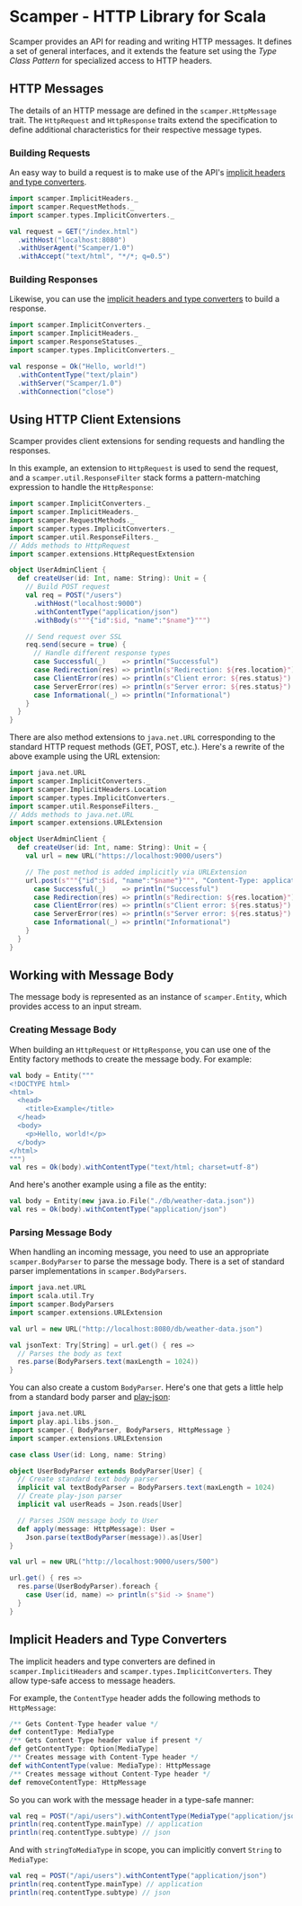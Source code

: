 # Scamper - HTTP Library for Scala
Scamper provides an API for reading and writing HTTP messages. It defines a set
of general interfaces, and it extends the feature set using the _Type Class
Pattern_ for specialized access to HTTP headers.

## HTTP Messages
The details of an HTTP message are defined in the `scamper.HttpMessage` trait.
The `HttpRequest` and `HttpResponse` traits extend the specification to define
additional characteristics for their respective message types.

### Building Requests
An easy way to build a request is to make use of the API's [implicit headers and
type converters](#implicit-headers-and-type-converters).

```scala
import scamper.ImplicitHeaders._
import scamper.RequestMethods._
import scamper.types.ImplicitConverters._

val request = GET("/index.html")
  .withHost("localhost:8080")
  .withUserAgent("Scamper/1.0")
  .withAccept("text/html", "*/*; q=0.5")
```

### Building Responses
Likewise, you can use the [implicit headers and type converters](#implicit-headers-and-type-converters)
to build a response.

```scala
import scamper.ImplicitConverters._
import scamper.ImplicitHeaders._
import scamper.ResponseStatuses._
import scamper.types.ImplicitConverters._

val response = Ok("Hello, world!")
  .withContentType("text/plain")
  .withServer("Scamper/1.0")
  .withConnection("close")
```

## Using HTTP Client Extensions
Scamper provides client extensions for sending requests and handling the
responses.

In this example, an extension to `HttpRequest` is used to send the request, and
a `scamper.util.ResponseFilter` stack forms a pattern-matching expression to
handle the `HttpResponse`:

```scala
import scamper.ImplicitConverters._
import scamper.ImplicitHeaders._
import scamper.RequestMethods._
import scamper.types.ImplicitConverters._
import scamper.util.ResponseFilters._
// Adds methods to HttpRequest
import scamper.extensions.HttpRequestExtension

object UserAdminClient {
  def createUser(id: Int, name: String): Unit = {
    // Build POST request
    val req = POST("/users")
      .withHost("localhost:9000")
      .withContentType("application/json")
      .withBody(s"""{"id":$id, "name":"$name"}""")

    // Send request over SSL
    req.send(secure = true) {
      // Handle different response types
      case Successful(_)    => println("Successful")
      case Redirection(res) => println(s"Redirection: ${res.location}")
      case ClientError(res) => println(s"Client error: ${res.status}")
      case ServerError(res) => println(s"Server error: ${res.status}")
      case Informational(_) => println("Informational")
    }
  }
}
```

There are also method extensions to `java.net.URL` corresponding to the standard
HTTP request methods (GET, POST, etc.). Here's a rewrite of the above example
using the URL extension:

```scala
import java.net.URL
import scamper.ImplicitConverters._
import scamper.ImplicitHeaders.Location
import scamper.types.ImplicitConverters._
import scamper.util.ResponseFilters._
// Adds methods to java.net.URL
import scamper.extensions.URLExtension

object UserAdminClient {
  def createUser(id: Int, name: String): Unit = {
    val url = new URL("https://localhost:9000/users")

    // The post method is added implicitly via URLExtension
    url.post(s"""{"id":$id, "name":"$name"}""", "Content-Type: application/json") {
      case Successful(_)    => println("Successful")
      case Redirection(res) => println(s"Redirection: ${res.location}")
      case ClientError(res) => println(s"Client error: ${res.status}")
      case ServerError(res) => println(s"Server error: ${res.status}")
      case Informational(_) => println("Informational")
    }
  }
}
```

## Working with Message Body
The message body is represented as an instance of `scamper.Entity`, which
provides access to an input stream.

### Creating Message Body
When building an `HttpRequest` or `HttpResponse`, you can use one of the Entity
factory methods to create the message body. For example:

```scala
val body = Entity("""
<!DOCTYPE html>
<html>
  <head>
    <title>Example</title>
  </head>
  <body>
    <p>Hello, world!</p>
  </body>
</html>
""")
val res = Ok(body).withContentType("text/html; charset=utf-8")
```

And here's another example using a file as the entity:

```scala
val body = Entity(new java.io.File("./db/weather-data.json"))
val res = Ok(body).withContentType("application/json")
```

### Parsing Message Body

When handling an incoming message, you need to use an appropriate
`scamper.BodyParser` to parse the message body. There is a set of standard
parser implementations in `scamper.BodyParsers`.

```scala
import java.net.URL
import scala.util.Try
import scamper.BodyParsers
import scamper.extensions.URLExtension

val url = new URL("http://localhost:8080/db/weather-data.json")

val jsonText: Try[String] = url.get() { res =>
  // Parses the body as text
  res.parse(BodyParsers.text(maxLength = 1024))
}
```

You can also create a custom `BodyParser`. Here's one that gets a little help
from a standard body parser and [play-json](https://github.com/playframework/play-json):

```scala
import java.net.URL
import play.api.libs.json._
import scamper.{ BodyParser, BodyParsers, HttpMessage }
import scamper.extensions.URLExtension

case class User(id: Long, name: String)

object UserBodyParser extends BodyParser[User] {
  // Create standard text body parser
  implicit val textBodyParser = BodyParsers.text(maxLength = 1024)
  // Create play-json parser
  implicit val userReads = Json.reads[User]

  // Parses JSON message body to User
  def apply(message: HttpMessage): User =
    Json.parse(textBodyParser(message)).as[User]
}

val url = new URL("http://localhost:9000/users/500")

url.get() { res =>
  res.parse(UserBodyParser).foreach {
    case User(id, name) => println(s"$id -> $name")
  }
}
```

## Implicit Headers and Type Converters
The implicit headers and type converters are defined in
`scamper.ImplicitHeaders` and `scamper.types.ImplicitConverters`. They allow
type-safe access to message headers.

For example, the `ContentType` header adds the following methods to
`HttpMessage`:

```scala
/** Gets Content-Type header value */
def contentType: MediaType
/** Gets Content-Type header value if present */
def getContentType: Option[MediaType]
/** Creates message with Content-Type header */
def withContentType(value: MediaType): HttpMessage
/** Creates message without Content-Type header */
def removeContentType: HttpMessage
```

So you can work with the message header in a type-safe manner:

```scala
val req = POST("/api/users").withContentType(MediaType("application/json"))
println(req.contentType.mainType) // application
println(req.contentType.subtype) // json
```

And with `stringToMediaType` in scope, you can implicitly convert `String` to
`MediaType`:

```scala
val req = POST("/api/users").withContentType("application/json")
println(req.contentType.mainType) // application
println(req.contentType.subtype) // json
```
